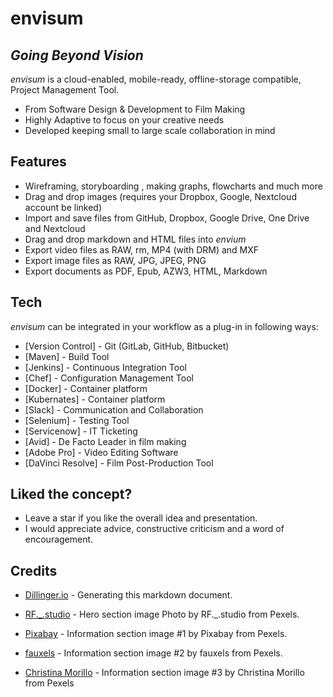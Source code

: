 # envisum
## _Going Beyond Vision_

_envisum_ is a cloud-enabled, mobile-ready, offline-storage compatible,
Project Management Tool.

- From Software Design & Development to Film Making 
- Highly Adaptive to focus on your creative needs
- Developed keeping small to large scale collaboration in mind

## Features

- Wireframing, storyboarding , making graphs, flowcharts and much more 
- Drag and drop images (requires your Dropbox, Google, Nextcloud account be linked)
- Import and save files from GitHub, Dropbox, Google Drive, One Drive and Nextcloud
- Drag and drop markdown and HTML files into _envium_
- Export video files as RAW, rm, MP4 (with DRM) and MXF
- Export image files as RAW, JPG, JPEG, PNG
- Export documents as PDF, Epub, AZW3, HTML, Markdown

## Tech

_envisum_ can be integrated in your workflow as a plug-in in following ways:

- [Version Control] - Git (GitLab, GitHub, Bitbucket)
- [Maven] - Build Tool
- [Jenkins] - Continuous Integration Tool
- [Chef] - Configuration Management Tool
- [Docker] - Container platform
- [Kubernates] - Container platform
- [Slack] - Communication and Collaboration
- [Selenium] - Testing Tool
- [Servicenow] - IT Ticketing
- [Avid] - De Facto Leader in film making
- [Adobe Pro] - Video Editing Software
- [DaVinci Resolve] - Film Post-Production Tool

## Liked the concept?
- Leave a star if you like the overall idea and presentation.
- I would appreciate advice, constructive criticism and a word of encouragement.

## Credits

- [Dillinger.io](https://dillinger.io/) - Generating this markdown document.

- [RF._.studio](https://www.pexels.com/photo/crop-african-american-student-studying-craters-of-moon-on-tablet-at-observatory-3825569/) - Hero section image Photo by RF._.studio from Pexels.
- [Pixabay](https://www.pexels.com/photo/low-angle-view-of-lighting-equipment-on-shelf-257904/) - Information section image #1 by Pixabay from Pexels.

- [fauxels](https://www.pexels.com/photo/group-of-person-sitting-indoors-3184306/) - Information section image #2 by fauxels from Pexels.

- [Christina Morillo](https://www.pexels.com/photo/black-and-silver-laptop-computer-on-round-brown-wooden-table-1181243/) - Information section image #3 by Christina Morillo from Pexels
